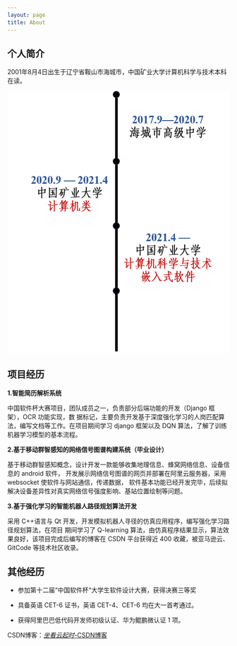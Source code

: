 ```yaml
---
layout: page
title: About
---
```


## 个人简介

2001年8月4日出生于辽宁省鞍山市海城市，中国矿业大学计算机科学与技术本科在读。

![](/timeline.jpg)



## 项目经历

**1.智能简历解析系统** 

中国软件杯大赛项目，团队成员之一，负责部分后端功能的开发（Django 框架），OCR 功能实现，数 据标记，主要负责开发基于深度强化学习的人岗匹配算法，编写文档等工作。在项目期间学习 django 框架以及 DQN 算法，了解了训练机器学习模型的基本流程。 

**2.基于移动群智感知的网络信号图谱构建系统（毕业设计）** 

基于移动群智感知概念，设计开发一款能够收集地理信息、蜂窝网络信息、设备信息的 android 软件， 开发展示网络信号图谱的网页并部署在阿里云服务器，采用 websocket 使软件与网站通信，传递数据， 软件基本功能已经开发完毕，后续拟解决设备差异性对真实网络信号强度影响、基站位置绘制等问题。 

**3.基于强化学习的智能机器人路径规划算法开发** 

采用 C++语言与 Qt 开发，开发模拟机器人寻径的仿真应用程序，编写强化学习路径规划算法，在项目 期间学习了 Q-learning 算法，由仿真程序结果显示，算法效果良好，该项目完成后编写的博客在 CSDN 平台获得近 400 收藏，被亚马逊云、GitCode 等技术社区收录。



## 其他经历

- 参加第十二届“中国软件杯“大学生软件设计大赛，获得决赛三等奖 

- 具备英语 CET-6 证书，英语 CET-4、CET-6 均在大一首考通过。 

- 获得阿里巴巴低代码开发师初级认证、华为鲲鹏微认证 1 项。



CSDN博客：[_坐看云起时_-CSDN博客](https://blog.csdn.net/qq_53162179?spm=1010.2135.3001.5343)

